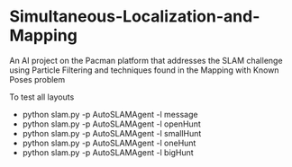 # Simultaneous-Localization-and-Mapping
An AI project on the Pacman platform that addresses the SLAM challenge using Particle Filtering and techniques found in the Mapping with Known Poses problem

To test all layouts

* python slam.py -p AutoSLAMAgent -l message
* python slam.py -p AutoSLAMAgent -l openHunt
* python slam.py -p AutoSLAMAgent -l smallHunt
* python slam.py -p AutoSLAMAgent -l oneHunt
* python slam.py -p AutoSLAMAgent -l bigHunt